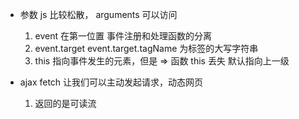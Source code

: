 - 参数 js 比较松散， arguments 可以访问
    1. event 在第一位置 事件注册和处理函数的分离
    2. event.target event.target.tagName 为标签的大写字符串
    3. this 指向事件发生的元素，但是 => 函数 this 丢失 默认指向上一级

- ajax fetch 让我们可以主动发起请求，动态网页
    1. 返回的是可读流
